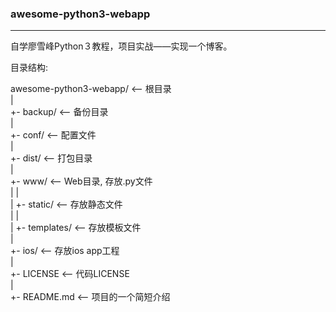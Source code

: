### awesome-python3-webapp

---

自学廖雪峰Python３教程，项目实战——实现一个博客。

目录结构:

awesome-python3-webapp/  <-- 根目录
    <br />
|
    <br />
+- backup/               <-- 备份目录
    <br />
|
    <br />
+- conf/                 <-- 配置文件
    <br />
|
    <br />
+- dist/                 <-- 打包目录
    <br />
|
    <br />
+- www/                  <-- Web目录, 存放.py文件
    <br />
|  |
    <br />
|  +- static/            <-- 存放静态文件
    <br />
|  |
    <br />
|  +- templates/         <-- 存放模板文件
    <br />
|
    <br />
+- ios/                  <-- 存放ios app工程
    <br />
|
    <br />
+- LICENSE               <-- 代码LICENSE
    <br />
|
    <br />
+- README.md             <-- 项目的一个简短介绍
    <br />

